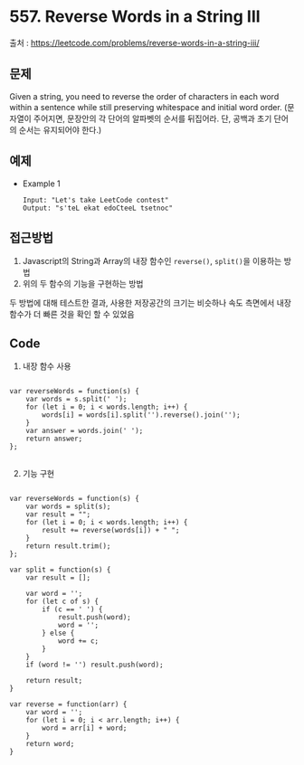 # 557. Reverse Words in a String III

출처 : https://leetcode.com/problems/reverse-words-in-a-string-iii/


## 문제

Given a string, you need to reverse the order of characters in each word within a sentence while still preserving whitespace and initial word order.
(문자열이 주어지면, 문장안의 각 단어의 알파벳의 순서를 뒤집어라. 단, 공백과 초기 단어의 순서는 유지되어야 한다.)

## 예제

- Example 1
	```
	Input: "Let's take LeetCode contest"
	Output: "s'teL ekat edoCteeL tsetnoc"
	```

## 접근방법

1. Javascript의 String과 Array의 내장 함수인 `reverse()`, `split()`을 이용하는 방법
2. 위의 두 함수의 기능을 구현하는 방법

두 방법에 대해 테스트한 결과, 사용한 저장공간의 크기는 비슷하나 속도 측면에서 내장함수가 더 빠른 것을 확인 할 수 있었음

## Code

1. 내장 함수 사용
<pre>
<code>
var reverseWords = function(s) {
    var words = s.split(' ');
    for (let i = 0; i < words.length; i++) {
        words[i] = words[i].split('').reverse().join('');
    }
    var answer = words.join(' ');
    return answer;
};
</code>
</pre>

2. 기능 구현
<pre>
<code>
var reverseWords = function(s) {
    var words = split(s);
    var result = "";
    for (let i = 0; i < words.length; i++) {
        result += reverse(words[i]) + " ";
    }
    return result.trim();
};

var split = function(s) {
    var result = [];
    
    var word = '';
    for (let c of s) {
        if (c == ' ') {
            result.push(word);
            word = '';
        } else {
            word += c;
        }
    }
    if (word != '') result.push(word);
    
    return result;
}

var reverse = function(arr) {
    var word = '';
    for (let i = 0; i < arr.length; i++) {
        word = arr[i] + word;
    }
    return word;
}
</code>
</pre>
